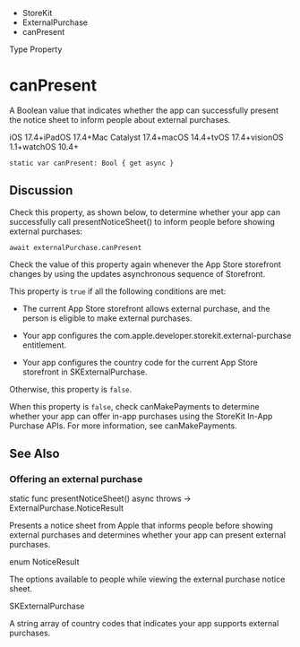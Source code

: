 

- StoreKit
- ExternalPurchase
-  canPresent 

Type Property

# canPresent

A Boolean value that indicates whether the app can successfully present the notice sheet to inform people about external purchases.

iOS 17.4+iPadOS 17.4+Mac Catalyst 17.4+macOS 14.4+tvOS 17.4+visionOS 1.1+watchOS 10.4+

``` source
static var canPresent: Bool { get async }
```

## Discussion

Check this property, as shown below, to determine whether your app can successfully call presentNoticeSheet() to inform people before showing external purchases:

```
await externalPurchase.canPresent 
```

Check the value of this property again whenever the App Store storefront changes by using the updates asynchronous sequence of Storefront.

This property is `true` if all the following conditions are met:

- The current App Store storefront allows external purchase, and the person is eligible to make external purchases.

- Your app configures the com.apple.developer.storekit.external-purchase entitlement.

- Your app configures the country code for the current App Store storefront in SKExternalPurchase.

Otherwise, this property is `false`.

When this property is `false`, check canMakePayments to determine whether your app can offer in-app purchases using the StoreKit In-App Purchase APIs. For more information, see canMakePayments.

## See Also

### Offering an external purchase

static func presentNoticeSheet() async throws -> ExternalPurchase.NoticeResult

Presents a notice sheet from Apple that informs people before showing external purchases and determines whether your app can present external purchases.

enum NoticeResult

The options available to people while viewing the external purchase notice sheet.

SKExternalPurchase

A string array of country codes that indicates your app supports external purchases.

